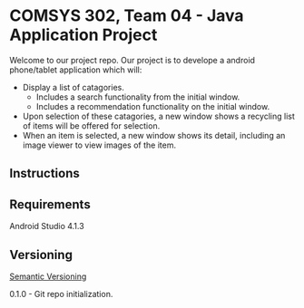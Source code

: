 # COMSYS 302, Team 04 - Java Application Project

Welcome to our project repo. Our project is to develope a android phone/tablet application which will:

- Display a list of catagories.
    - Includes a search functionality from the initial window.
    - Includes a recommendation functionality on the initial window.
- Upon selection of these catagories, a new window shows a recycling list of items will be offered for selection.
- When an item is selected, a new window shows its detail, including an image viewer to view images of the item.

## Instructions

## Requirements
Android Studio 4.1.3

## Versioning
[Semantic Versioning](https://semver.org/)

0.1.0 - Git repo initialization.